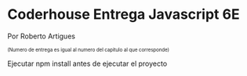 # Coderhouse Entrega Javascript 6E
Por Roberto Artigues

<sub><sup>(Numero de entrega es igual al numero del capitulo al que corresponde)</sup></sub>

Ejecutar npm install antes de ejecutar el proyecto
